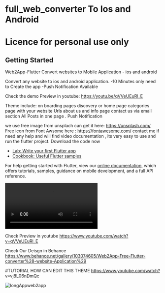 # full_web_converter To Ios and Android

# Licence for personal use only

## Getting Started

Web2App-Flutter Convert websites to Mobile Application - ios and android

Convert any website to ios and android application.
-10 Minutes only need to Create the app
-Push Notification Available 

Check the demo Preview in youtube:    https://youtu.be/qVVeUEuRl_E

Theme include:
on boarding pages
discovery or home page
categories page with your website Urls
about us and info page
contact us via email section
All Posts in one page .
Push Notification

we use free image from unsplach can get it here: https://unsplash.com/ Free icon from Font Awsome here : https://fontawesome.com/ contact me if need any help and will find video documentation , its very easy to use and run the flutter project.
Download the code now

- [Lab: Write your first Flutter app](https://flutter.dev/docs/get-started/codelab)
- [Cookbook: Useful Flutter samples](https://flutter.dev/docs/cookbook)

For help getting started with Flutter, view our
[online documentation](https://flutter.dev/docs), which offers tutorials,
samples, guidance on mobile development, and a full API reference.

![](previewIOweo2s.mp4)

Check Preview in youtube https://www.youtube.com/watch?v=qVVeUEuRl_E

Check Our Deisgn in Behance https://www.behance.net/gallery/103074605/Web2App-Free-Flutter-converter%28-website-Application%29

#TUTORIAL HOW CAN EDIT THIS THEME https://www.youtube.com/watch?v=vj8L06nDmQc

![longAppweb2app](https://user-images.githubusercontent.com/14914651/91199494-3f853e80-e6fe-11ea-94b8-a3d5d0d7a675.png)

